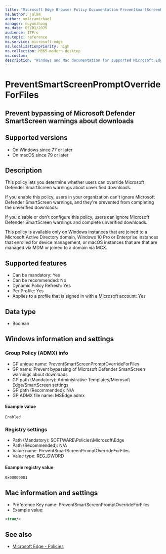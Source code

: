 ```yaml
---
title: "Microsoft Edge Browser Policy Documentation PreventSmartScreenPromptOverrideForFiles"
ms.author: jalam
author: vmliramichael
manager: nuyunzhang
ms.date: 05/01/2025
audience: ITPro
ms.topic: reference
ms.service: microsoft-edge
ms.localizationpriority: high
ms.collection: M365-modern-desktop
ms.custom:
description: "Windows and Mac documentation for supported Microsoft Edge Browser policy: Prevent bypassing of Microsoft Defender SmartScreen warnings about downloads"
---
```


<!--THIS FILE IS AUTOMATICALLY GENERATED. MANUAL CHANGES WILL BE OVERWRITTEN.-->
<!--Please contact the Microsoft Edge Manageability team with any questions.-->

# PreventSmartScreenPromptOverrideForFiles

## Prevent bypassing of Microsoft Defender SmartScreen warnings about downloads


## Supported versions

- On Windows since 77 or later
- On macOS since 79 or later

## Description

This policy lets you determine whether users can override Microsoft Defender SmartScreen warnings about unverified downloads.

If you enable this policy, users in your organization can't ignore Microsoft Defender SmartScreen warnings, and they're prevented from completing the unverified downloads.

If you disable or don't configure this policy, users can ignore Microsoft Defender SmartScreen warnings and complete unverified downloads.

This policy is available only on Windows instances that are joined to a Microsoft Active Directory domain, Windows 10 Pro or Enterprise instances that enrolled for device management, or macOS instances that are that are managed via MDM or joined to a domain via MCX.

## Supported features

- Can be mandatory: Yes
- Can be recommended: No
- Dynamic Policy Refresh: Yes
- Per Profile: Yes
- Applies to a profile that is signed in with a Microsoft account: Yes

## Data type

- Boolean

## Windows information and settings

### Group Policy (ADMX) info

- GP unique name: PreventSmartScreenPromptOverrideForFiles
- GP name: Prevent bypassing of Microsoft Defender SmartScreen warnings about downloads
- GP path (Mandatory): Administrative Templates/Microsoft Edge/SmartScreen settings
- GP path (Recommended): N/A
- GP ADMX file name: MSEdge.admx

#### Example value

```
Enabled
```

### Registry settings

- Path (Mandatory): SOFTWARE\Policies\Microsoft\Edge
- Path (Recommended): N/A
- Value name: PreventSmartScreenPromptOverrideForFiles
- Value type: REG_DWORD

#### Example registry value

```
0x00000001
```


## Mac information and settings

- Preference Key name: PreventSmartScreenPromptOverrideForFiles
- Example value:

```xml
<true/>
```

## See also
- [Microsoft Edge - Policies](../microsoft-edge-policies.md)

